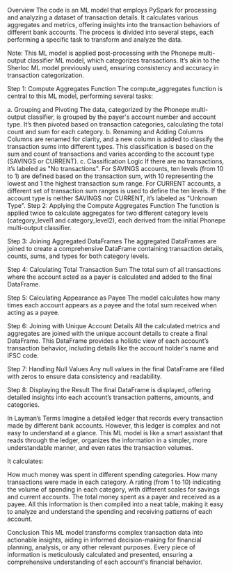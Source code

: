Overview
The code is an ML model that employs PySpark for processing and analyzing a dataset of transaction details. It calculates various aggregates and metrics, offering insights into the transaction behaviors of different bank accounts. The process is divided into several steps, each performing a specific task to transform and analyze the data.

Note:
This ML model is applied post-processing with the Phonepe multi-output classifier ML model, which categorizes transactions. It’s akin to the Sherloc ML model previously used, ensuring consistency and accuracy in transaction categorization.

Step 1: Compute Aggregates Function
The compute_aggregates function is central to this ML model, performing several tasks:

a. Grouping and Pivoting
The data, categorized by the Phonepe multi-output classifier, is grouped by the payer's account number and account type. It’s then pivoted based on transaction categories, calculating the total count and sum for each category.
b. Renaming and Adding Columns
Columns are renamed for clarity, and a new column is added to classify the transaction sums into different types. This classification is based on the sum and count of transactions and varies according to the account type (SAVINGS or CURRENT).
c. Classification Logic
If there are no transactions, it’s labeled as "No transactions".
For SAVINGS accounts, ten levels (from 10 to 1) are defined based on the transaction sum, with 10 representing the lowest and 1 the highest transaction sum range.
For CURRENT accounts, a different set of transaction sum ranges is used to define the ten levels.
If the account type is neither SAVINGS nor CURRENT, it’s labeled as "Unknown Type".
Step 2: Applying the Compute Aggregates Function
The function is applied twice to calculate aggregates for two different category levels (category_level1 and category_level2), each derived from the initial Phonepe multi-output classifier.

Step 3: Joining Aggregated DataFrames
The aggregated DataFrames are joined to create a comprehensive DataFrame containing transaction details, counts, sums, and types for both category levels.

Step 4: Calculating Total Transaction Sum
The total sum of all transactions where the account acted as a payer is calculated and added to the final DataFrame.

Step 5: Calculating Appearance as Payee
The model calculates how many times each account appears as a payee and the total sum received when acting as a payee.

Step 6: Joining with Unique Account Details
All the calculated metrics and aggregates are joined with the unique account details to create a final DataFrame. This DataFrame provides a holistic view of each account’s transaction behavior, including details like the account holder's name and IFSC code.

Step 7: Handling Null Values
Any null values in the final DataFrame are filled with zeros to ensure data consistency and readability.

Step 8: Displaying the Result
The final DataFrame is displayed, offering detailed insights into each account’s transaction patterns, amounts, and categories.

In Layman’s Terms
Imagine a detailed ledger that records every transaction made by different bank accounts. However, this ledger is complex and not easy to understand at a glance. This ML model is like a smart assistant that reads through the ledger, organizes the information in a simpler, more understandable manner, and even rates the transaction volumes.

It calculates:

How much money was spent in different spending categories.
How many transactions were made in each category.
A rating (from 1 to 10) indicating the volume of spending in each category, with different scales for savings and current accounts.
The total money spent as a payer and received as a payee.
All this information is then compiled into a neat table, making it easy to analyze and understand the spending and receiving patterns of each account.

Conclusion
This ML model transforms complex transaction data into actionable insights, aiding in informed decision-making for financial planning, analysis, or any other relevant purposes. Every piece of information is meticulously calculated and presented, ensuring a comprehensive understanding of each account's financial behavior.

